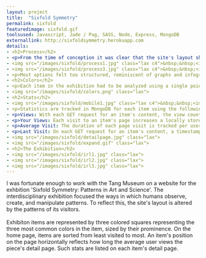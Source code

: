 ```yaml
---
layout: project
title:  "Sixfold Symmetry"
permalink: sixfold
featuredimage: sixfold.gif
toolsused: Javascript, Jade / Pug, SASS, Node, Express, MongoDB
externallink: http://sixfoldsymmetry.herokuapp.com
details:
- <h2>Process</h2>
- <p>From the time of conception it was clear that the site's layout should both influence and be influenced by the patterns of user interaction. Basic patterns to track were easily identifiable: number of visits, duration of visit, time since last visit. Determining the way the site could display these patterns was the first obstacle to overcome.</p>
- <img src="/images/sixfold/process1.jpg" class="lax c4">&nbsp;&nbsp;<img src="/images/sixfold/process2.jpg" class="lax c4">
- <img src="/images/sixfold/process3.jpg" class="lax c4">&nbsp;&nbsp;<img src="/images/sixfold/process4.jpg" class="lax c4">
- <p>Most options felt too structured, reminiscent of graphs and infographics. Others too organic. Ultimately, we decided that squares scattered, rather than fixed on a grid, felt like a natural balance between the two.</p>
- <h2>Colors</h2>
- <p>Each item in the exhibition had to be analyzed using a single point of measurement. As an interdisciplinary exhibition, with pieces composed from a wide variety of mediums, color was one of the few factors that could be measured equally. I wrote a script that extracted the three most common colors of an image and their percentage of the photo. The script was then run on a photo of each exhibition item and the results used to create CSS styles for each piece.</p>
- <img src="/images/sixfold/colors.png" class="lax">
- <h2>Stats</h2>
- <img src="/images/sixfold/mobile1.jpg" class="lax c4">&nbsp;&nbsp;<img src="/images/sixfold/mobile2.jpg" class="lax c4">
- <p>Statistics are tracked in MongoDB for each item using the following techniques:</p>
- <p>Views: With each GET request for an item's content, the view count is increased.</p>
- <p>Your Views: Each visit to an item's page increases a locally stored cookie on the user's browser.</p>
- <p>Average Visit: The duration of each page visit is tracked per user. On unload or page change, the visit duration is POSTed to the server's API.</p>
- <p>Last Visit: On each GET request for an item's content, a timestamp is recorded. On any subsequent visit, the is computed and displayed. </p>
- <img src="/images/sixfold/detailpage.jpg" class="lax">
- <img src="/images/sixfold/expand.gif" class="lax">
- <h2>The Exhibition</h2>
- <img src="/images/sixfold/irl1.jpg" class="lax">
- <img src="/images/sixfold/irl2.jpg" class="lax">
- <img src="/images/sixfold/irl3.jpg" class="lax">
---
```

I was fortunate enough to work with the Tang Museum on a website for the exhbition 'Sixfold Symmetry: Patterns in Art and Science'. The interdisciplinary exhibition focused the ways in which humans observe, create, and manipulate patterns. To reflect this, the site's layout is altered by the patterns of its visitors. 
<br><br>
Exhibiton items are represented by three colored squares representing the three most common colors in the item, sized by their prominence. On the home page, items are sorted from least visited to most. An item's position on the page horizontally reflects how long the average user views the piece's detail page. Such stats are listed on each item's detail page. 